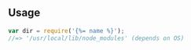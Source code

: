 ## Usage

```js
var dir = require('{%= name %}');
//=> '/usr/local/lib/node_modules' (depends on OS)
```
